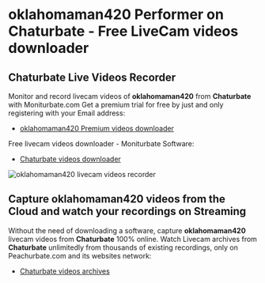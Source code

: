 # oklahomaman420 Performer on Chaturbate - Free LiveCam videos downloader

## Chaturbate Live Videos Recorder

Monitor and record livecam videos of **oklahomaman420** from **Chaturbate** with Moniturbate.com
Get a premium trial for free by just and only registering with your Email address:
* [oklahomaman420 Premium videos downloader](https://moniturbate.com/request-demo-licence-key.html)

Free livecam videos downloader - Moniturbate Software:
* [Chaturbate videos downloader](https://moniturbate.com/moniturbate-download-software.html)

![oklahomaman420 livecam videos recorder](https://peachurnet.com/templates/moniturbate-software.png)


## Capture oklahomaman420 videos from the Cloud and watch your recordings on Streaming

Without the need of downloading a software, capture **oklahomaman420** livecam videos from **Chaturbate** 100% online.
Watch Livecam archives from **Chaturbate** unlimitedly from thousands of existing recordings, only on Peachurbate.com and its websites network:
* [Chaturbate videos archives](https://peachurnet.com/)